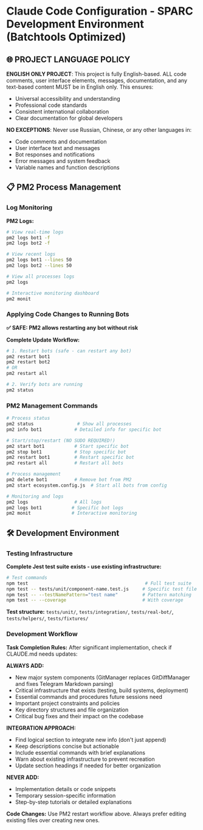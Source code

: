 # Claude Code Configuration - SPARC Development Environment (Batchtools Optimized)

## 🌐 PROJECT LANGUAGE POLICY

**ENGLISH ONLY PROJECT**: This project is fully English-based. ALL code comments, user interface elements, messages, documentation, and any text-based content MUST be in English only. This ensures:
- Universal accessibility and understanding
- Professional code standards
- Consistent international collaboration
- Clear documentation for global developers

**NO EXCEPTIONS**: Never use Russian, Chinese, or any other languages in:
- Code comments and documentation
- User interface text and messages
- Bot responses and notifications
- Error messages and system feedback
- Variable names and function descriptions

## 📋 PM2 Process Management

### Log Monitoring

**PM2 Logs:**
```bash
# View real-time logs
pm2 logs bot1 -f
pm2 logs bot2 -f

# View recent logs
pm2 logs bot1 --lines 50
pm2 logs bot2 --lines 50

# View all processes logs
pm2 logs

# Interactive monitoring dashboard
pm2 monit
```

### Applying Code Changes to Running Bots

**✅ SAFE: PM2 allows restarting any bot without risk**

**Complete Update Workflow:**
```bash
# 1. Restart bots (safe - can restart any bot)
pm2 restart bot1
pm2 restart bot2
# OR
pm2 restart all

# 2. Verify bots are running
pm2 status
```

### PM2 Management Commands
```bash
# Process status
pm2 status                # Show all processes
pm2 info bot1            # Detailed info for specific bot

# Start/stop/restart (NO SUDO REQUIRED!)
pm2 start bot1           # Start specific bot
pm2 stop bot1            # Stop specific bot  
pm2 restart bot1         # Restart specific bot
pm2 restart all          # Restart all bots

# Process management
pm2 delete bot1          # Remove bot from PM2
pm2 start ecosystem.config.js  # Start all bots from config

# Monitoring and logs
pm2 logs                 # All logs
pm2 logs bot1           # Specific bot logs
pm2 monit               # Interactive monitoring
```

## 🛠️ Development Environment

### Testing Infrastructure
**Complete Jest test suite exists - use existing infrastructure:**

```bash
# Test commands
npm test                                           # Full test suite
npm test -- tests/unit/component-name.test.js     # Specific test file
npm test -- --testNamePattern="test name"         # Pattern matching
npm test -- --coverage                            # With coverage
```

**Test structure:** `tests/unit/`, `tests/integration/`, `tests/real-bot/`, `tests/helpers/`, `tests/fixtures/`

### Development Workflow

**Task Completion Rules:**
After significant implementation, check if CLAUDE.md needs updates:

**ALWAYS ADD:**
- New major system components (GitManager replaces GitDiffManager and fixes Telegram Markdown parsing)
- Critical infrastructure that exists (testing, build systems, deployment)
- Essential commands and procedures future sessions need
- Important project constraints and policies
- Key directory structures and file organization
- Critical bug fixes and their impact on the codebase

**INTEGRATION APPROACH:**
- Find logical section to integrate new info (don't just append)
- Keep descriptions concise but actionable
- Include essential commands with brief explanations
- Warn about existing infrastructure to prevent recreation
- Update section headings if needed for better organization

**NEVER ADD:**
- Implementation details or code snippets
- Temporary session-specific information
- Step-by-step tutorials or detailed explanations

**Code Changes:** Use PM2 restart workflow above. Always prefer editing existing files over creating new ones.
